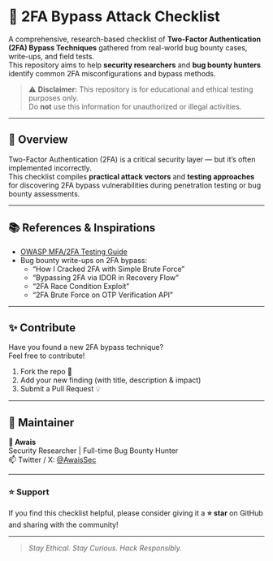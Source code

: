 # 🔐 2FA Bypass Attack Checklist

A comprehensive, research-based checklist of **Two-Factor Authentication (2FA) Bypass Techniques** gathered from real-world bug bounty cases, write-ups, and field tests.  
This repository aims to help **security researchers** and **bug bounty hunters** identify common 2FA misconfigurations and bypass methods.

> ⚠️ **Disclaimer:** This repository is for educational and ethical testing purposes only.  
> Do **not** use this information for unauthorized or illegal activities.

---

## 🧭 Overview

Two-Factor Authentication (2FA) is a critical security layer — but it’s often implemented incorrectly.  
This checklist compiles **practical attack vectors** and **testing approaches** for discovering 2FA bypass vulnerabilities during penetration testing or bug bounty assessments.

---

## 📚 References & Inspirations

- [OWASP MFA/2FA Testing Guide](https://owasp.org/www-project-web-security-testing-guide/)
- Bug bounty write-ups on 2FA bypass:
  - “How I Cracked 2FA with Simple Brute Force”
  - “Bypassing 2FA via IDOR in Recovery Flow”
  - “2FA Race Condition Exploit”
  - “2FA Brute Force on OTP Verification API”

---

## ✨ Contribute

Have you found a new 2FA bypass technique?  
Feel free to contribute!

1. Fork the repo 🍴  
2. Add your new finding (with title, description & impact)  
3. Submit a Pull Request 💡  

---

## 🧠 Maintainer

**👤 Awais**  
Security Researcher | Full-time Bug Bounty Hunter  
📫 Twitter / X: [@AwaisSec](#)  

---

### ⭐ Support
If you find this checklist helpful, please consider giving it a **⭐ star** on GitHub and sharing with the community!

---

> _Stay Ethical. Stay Curious. Hack Responsibly._

